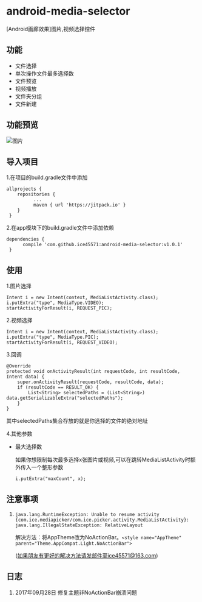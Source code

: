 # android-media-selector

\[Android画廊效果\]图片,视频选择控件

## 功能
* 文件选择
* 单次操作文件最多选择数
* 文件预览
* 视频播放
* 文件夹分组
* 文件新建

## 功能预览
![图片](/example/pic.gif)

## 导入项目
1.在项目的build.gradle文件中添加
```
allprojects {
    repositories {
          ...
          maven { url 'https://jitpack.io' }
    }
 }
 ```
2.在app模块下的build.gradle文件中添加依赖
```
dependencies {
      compile 'com.github.ice45571:android-media-selector:v1.0.1'
 }
```

## 使用
1.图片选择
```
Intent i = new Intent(context, MediaListActivity.class);
i.putExtra("type", MediaType.VIDEO);
startActivityForResult(i, REQUEST_PIC);
```

2.视频选择
```
Intent i = new Intent(context, MediaListActivity.class);
i.putExtra("type", MediaType.PIC);
startActivityForResult(i, REQUEST_VIDEO);
```

3.回调
```
@Override
protected void onActivityResult(int requestCode, int resultCode, Intent data) {
    super.onActivityResult(requestCode, resultCode, data);
    if (resultCode == RESULT_OK) {
        List<String> selectedPaths = (List<String>) data.getSerializableExtra("selectedPaths");
    }
}
```
其中selectedPaths集合存放的就是你选择的文件的绝对地址

4.其他参数
* 最大选择数

    如果你想限制每次最多选择x张图片或视频,可以在跳转MediaListActivity时额外传入一个整形参数
    
    `i.putExtra("maxCount", x);`
    
    
## 注意事项
1. `java.lang.RuntimeException: Unable to resume activity {com.ice.mediapicker/com.ice.picker.activity.MediaListActivity}: java.lang.IllegalStateException: RelativeLayout`

    解决方法：将AppTheme改为NoActionBar。`<style name="AppTheme" parent="Theme.AppCompat.Light.NoActionBar">`
    
    (如果朋友有更好的解决方法请发邮件至ice45571@163.com)
    
## 日志
1. 2017年09月28日 修复主题非NoActionBar崩溃问题




